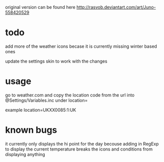 original version can be found here http://rasvob.deviantart.com/art/Juno-558420529

# todo 
add more of the weather icons becase it is currently missing winter based ones

update the settings skin to work with the changes

# usage

go to weather.com and copy the location code from the url into @Settings/Variables.inc under location=

example location=UKXX0085:1:UK



# known bugs

it currently only displays the hi point for the day becouse adding <tmp> in RegExp to display the current temperature breaks the icons and conditions from displaying anything


